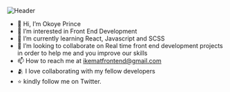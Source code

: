 ![Header](./storage/emulated/0/Pictures/Canva/png_20220929_035402_0000.png)

- 👋 Hi, I’m Okoye Prince 
- 👀 I’m interested in Front End Development
- 🌱 I’m currently learning React, Javascript and SCSS
- 💞️ I’m looking to collaborate on Real time front end development projects in order to help me and you improve our skills
- 📫 How to reach me at ikematfrontend@gmail.com
- 🫂 I love collaborating with my fellow developers
- ⭐ kindly follow me on Twitter.
 

<!---
ikemefuna123/ikemefuna123 is a ✨ special ✨ repository because its `README.md` (this file) appears on your GitHub profile.
You can click the Preview link to take a look at your changes.
--->
